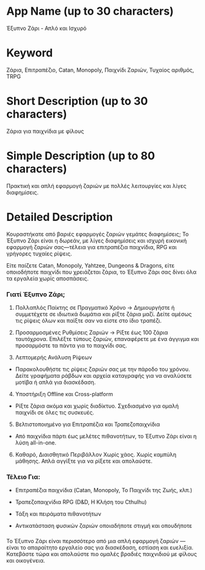 # App Name (up to 30 characters)
Έξυπνο Ζάρι - Απλό και Ισχυρό

# Keyword
Ζάρια, Επιτραπέζιο, Catan, Monopoly, Παιχνίδι Ζαριών, Τυχαίος αριθμός, TRPG

# Short Description (up to 30 characters)
Ζάρια για παιχνίδια με φίλους

# Simple Description (up to 80 characters)
Πρακτική και απλή εφαρμογή ζαριών με πολλές λειτουργίες και λίγες διαφημίσεις.

# Detailed Description

Κουραστήκατε από βαριές εφαρμογές ζαριών γεμάτες διαφημίσεις;
Το Έξυπνο Ζάρι είναι η δωρεάν, με λίγες διαφημίσεις και ισχυρή εικονική εφαρμογή ζαριών σας—τέλεια για επιτραπέζια παιχνίδια, RPG και γρήγορες τυχαίες ρίψεις.

Είτε παίζετε Catan, Monopoly, Yahtzee, Dungeons & Dragons, είτε οποιοδήποτε παιχνίδι που χρειάζεται ζάρια, το Έξυπνο Ζάρι σας δίνει όλα τα εργαλεία χωρίς αποσπάσεις.

### Γιατί Έξυπνο Ζάρι;
1. Πολλαπλός Παίκτης σε Πραγματικό Χρόνο
-> Δημιουργήστε ή συμμετέχετε σε ιδιωτικά δωμάτια και ρίξτε ζάρια μαζί. Δείτε αμέσως τις ρίψεις όλων και παίξτε σαν να είστε στο ίδιο τραπέζι.

2. Προσαρμοσμένες Ρυθμίσεις Ζαριών
-> Ρίξτε έως 100 ζάρια ταυτόχρονα. Επιλέξτε τύπους ζαριών, επαναφέρετε με ένα άγγιγμα και προσαρμόστε τα πάντα για το παιχνίδι σας.

3. Λεπτομερής Ανάλυση Ρίψεων
- Παρακολουθήστε τις ρίψεις ζαριών σας με την πάροδο του χρόνου. Δείτε γραφήματα ράβδων και αρχεία καταγραφής για να αναλύσετε μοτίβα ή απλά για διασκέδαση.

4. Υποστήριξη Offline και Cross-platform
- Ρίξτε ζάρια ακόμα και χωρίς διαδίκτυο. Σχεδιασμένο για ομαλή παιχνίδι σε όλες τις συσκευές.

5. Βελτιστοποιημένο για Επιτραπέζια και Τραπεζοπαιχνίδια
- Από παιχνίδια πάρτι έως μελέτες πιθανοτήτων, το Έξυπνο Ζάρι είναι η λύση all-in-one.

6. Καθαρό, Διαισθητικό Περιβάλλον
Χωρίς χάος. Χωρίς καμπύλη μάθησης. Απλά αγγίξτε για να ρίξετε και απολαύστε.

### Τέλειο Για:
- Επιτραπέζια παιχνίδια (Catan, Monopoly, Το Παιχνίδι της Ζωής, κλπ.)

- Τραπεζοπαιχνίδια RPG (D&D, Η Κλήση του Cthulhu)

- Τάξη και πειράματα πιθανοτήτων

- Αντικατάσταση φυσικών ζαριών οποιαδήποτε στιγμή και οπουδήποτε

###
Το Έξυπνο Ζάρι είναι περισσότερο από μια απλή εφαρμογή ζαριών — είναι το απαραίτητο εργαλείο σας για διασκέδαση, εστίαση και ευελιξία.
Κατεβάστε τώρα και απολαύστε πιο ομαλές βραδιές παιχνιδιού με φίλους και οικογένεια. 